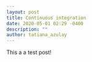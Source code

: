 ```yaml
---
layout: post
title: Continuous integration 
date: 2020-05-01 02:29 -0400
description: ""
author: tatiana_azulay
---
```

This a a test post!
